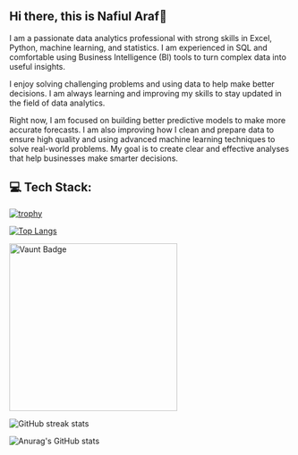 ## Hi there, this is Nafiul Araf👋

I am a passionate data analytics professional with strong skills in Excel, Python, machine learning, and statistics. I am experienced in SQL and comfortable using Business Intelligence (BI) tools to turn complex data into useful insights.

I enjoy solving challenging problems and using data to help make better decisions. I am always learning and improving my skills to stay updated in the field of data analytics.

Right now, I am focused on building better predictive models to make more accurate forecasts. I am also improving how I clean and prepare data to ensure high quality and using advanced machine learning techniques to solve real-world problems. My goal is to create clear and effective analyses that help businesses make smarter decisions.

## 💻 Tech Stack:

[![trophy](https://github-profile-trophy.vercel.app/?username=nafiul-araf&theme=blue)](https://github.com/ryo-ma/github-profile-trophy)

[![Top Langs](https://github-readme-stats.vercel.app/api/top-langs/?username=nafiul-araf&theme=dark)](https://github.com/anuraghazra/github-readme-stats)

[<img src="https://api.vaunt.dev/v1/github/entities/nafiul-araf/contributions?format=svg&private=false" alt="Vaunt Badge" width="300">](https://github.com/nafiul-araf) 

![GitHub streak stats](https://streak-stats.demolab.com/?user=nafiul-araf&theme=dark)

![Anurag's GitHub stats](https://github-readme-stats.vercel.app/api?username=nafiul-araf&show_icons=true&theme=transparent)

